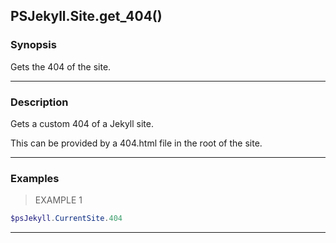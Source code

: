 PSJekyll.Site.get_404()
-----------------------

### Synopsis
Gets the 404 of the site.

---

### Description

Gets a custom 404 of a Jekyll site.  

This can be provided by a 404.html file in the root of the site.

---

### Examples
> EXAMPLE 1

```PowerShell
$psJekyll.CurrentSite.404
```

---
